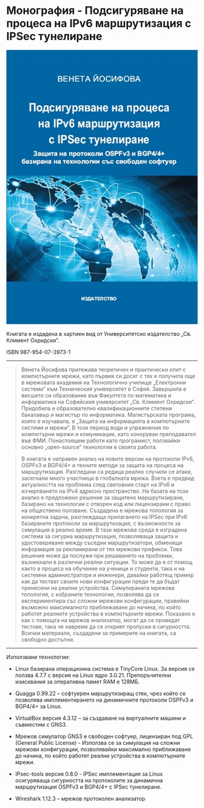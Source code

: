 # Монография - Подсигуряване на процеса на IPv6 маршрутизация с IPSec тунелиране

![alt tag](https://github.com/venetay/Securing-IPv6-routing-process-with-IPSec-tunnels/blob/master/korica.jpg)

Книгата е издадена в хартиен вид от Университетско издателство „Св. Климент Охридски“. 

ISBN 987-954-07-3973-1

-----------------------------------------------------------------------------------------------------------

> Венета Йосифова притежава теоретичен и практически опит с компютърните мрежи, като първия си досег с тях е получила още в мрежовата академия на Технологично училище „Електронни системи“ към Техническия университет в София. Завършила е висшето си образование във Факултета по математика и информатика на Софийския университет „Св. Климент Охридски“. Придобила  е образователно квалификационните степени бакалавър и магистър по информатика. Магистърската програма, която е изучавала, е „Защита на информацията в компютърните системи и мрежи“. В този период води и упражнения по компютърни мрежи и комуникации, като хоноруван преподавател във ФМИ. Понастоящем работи като програмист, ползвайки основно „open-source“ технологии в своята работа. 

> В книгата е направен анализ на новите версии на протоколи IPv6, OSPFv3 и BGP4/4+ и техните методи за защита на процеса на маршрутизация. Разгледани са редица реално случили се атаки, засегнали много участници в глобалната мрежа. Взета е предвид актуалността на проблема след световния старт на IPv6 и изчерпването на IPv4 адресно пространство. На базата на този анализ е предложено решение за защитено маршрутизиране, базирано на технологии с отворен код или лицензирани с право на обществено ползване. Създадена е мрежова топология за конкретна задача, разглеждаща прилагането на IPSec при IPv6 базираните протоколи за маршрутизация, с възможности за симулация в реално време. В тази мрежова среда е изградена система за сигурна маршрутизация, позволяваща защита и удостоверяване между съседни маршрутизатори, обменящи информация за рекламирани от тях мрежови префикси. Това решение може да послужи при решаването на проблеми, възникнали в различни реални ситуации. То може да е от помощ  както в процеса на обучение на ученици и студенти, така и на системни администратори и инженери,  давайки работещ пример как да тестват своите нови конфигурации преди те да бъдат пренесени на реални устройства. Симулираната мрежова топология, с избраните технологии, позволява да се експериментира със сложни мрежови конфигурации, правейки възможно максималното приближаване до начина, по който работят реалните устройства в компютърните мрежи. Показано е как с помощта на мрежов анализатор, могат да се проведат тестове, така че навреме да се открият пропуски в сигурността. Всички материали, създадени за примерите на книгата, са свободно достъпни. 

-----------------------------------------------------------------------------

Използвани технологии: 

- Linux базирана операционна система е TinyCore Linux. За версия се
ползва 4.7.7 с версия на Linux ядро 3.0.21. Препоръчителни
изисквания за оперативна памет RAM е 128МБ.

- Quagga 0.99.22 – софтуерен маршрутизиращ стек, чрез който се
позволява имплементирането на динамичните протоколи OSPFv3 и
BGP4/4+ за Linux.

- VirtualBox версия 4.3.12 – за създаване на виртуалните машини и съвместим
с GNS3.

- Мрежов симулатор GNS3 е свободен софтуер, лицензиран под GPL
(General Public License) - Използва се за симулация на сложни
мрежови конфигурации, позволявайки максимално приближаване до
начина, по който работят реални устройства в компютърните мрежи.

- IPsec-tools версия 0.8.0 - IPSec имплементация за Linux осигуряваща
сигурността на протоколите за динамична маршрутизация OSPFv3 и
BGP4/4+ с IPSec тунелиране.

- Wireshark 1.12.3 – мрежов протоколен анализатор
